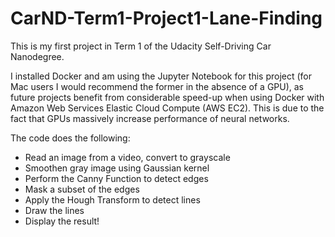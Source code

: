 # CarND-Term1-Project1-Lane-Finding

This is my first project in Term 1 of the Udacity Self-Driving Car Nanodegree.

I installed Docker and am using the Jupyter Notebook for this project (for
Mac users I would recommend the former in the absence of a GPU), as future projects
benefit from considerable speed-up when using Docker with Amazon Web Services
Elastic Cloud Compute (AWS EC2). This is due to the fact that GPUs massively
increase performance of neural networks.

The code does the following:

 * Read an image from a video, convert to grayscale
 * Smoothen gray image using Gaussian kernel
 * Perform the Canny Function to detect edges
 * Mask a subset of the edges
 * Apply the Hough Transform to detect lines
 * Draw the lines
 * Display the result!

